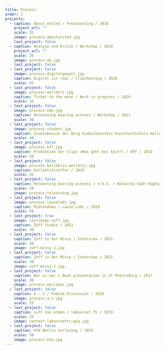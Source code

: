 ```yaml
---
title: Process
order: 3
projects:
  - caption: About United / Fotoshooting / 2016
    project_url: ""
    scale: 35
    image: process-aboutunited.jpg
    last_project: false
  - caption: Analyse und Kritik / Workshop / 2019
    project_url: ""
    scale: 35
    image: process-ak.jpg
    last_project: false
  - last_project: false
    image: process-digitalgewalt.jpg
    caption: Digital ist real / Clipshooting / 2020
    scale: 45
  - last_project: false
    image: process-wellmitz.jpg
    caption: Ticket to the moon / Work in progress / 2019
    scale: 35
  - last_project: false
    image: process-nbk.jpg
    caption: Relearning bearing witness / Workshop / 2021
    scale: 30
  - last_project: false
    image: process-student.jpg
    caption: Studiobesuch der Burg Giebichenstein Kunsthochschule Halle / 2020
    scale: 40
  - last_project: false
    image: process-bff.jpg
    caption: Produktion der Clips »Was geht bei Euch?« / BFF / 2019
    scale: 50
  - last_project: false
    image: process-kollektiv-wellmitz.jpg
    caption: Kollektivtreffen / 2019
    scale: 35
  - last_project: false
    caption: Relearning bearing witness / n.b.k. / Natascha Sadr Haghighian / 2020
    scale: 50
    image: process-relearning.jpg
  - last_project: false
    image: process-lauselebt.jpg
    caption: Mietendemo / Lause Lebt / 2019
    scale: 50
  - last_project: true
    image: lastimage-zoff.jpg
    caption: Zoff Studio / 2021
    scale: 30
  - last_project: false
    caption: Zoff in der Missy / Interview / 2021
    scale: 30
    image: zoff-missy-1.jpg
  - last_project: false
    caption: Zoff in der Missy / Interview / 2021
    scale: 30
    image: zoff-missy-2.jpg
  - last_project: false
    caption: War is war / Book presentation in St Petersburg / 2017
    scale: 30
    image: process-wariswar.jpg
  - last_project: false
    caption: A – Z / Podium Discussion / 2019
    image: process-a-z.jpg
    scale: 25
  - last_project: false
    caption: Luft zum atmen / labournet TV / 2019
    scale: 35
    image: context-labournettv-gog.jpg
  - last_project: false
    caption: HTW Berlin Vorlesung / 2019
    scale: 30
    image: process-htw.jpg
---
```

